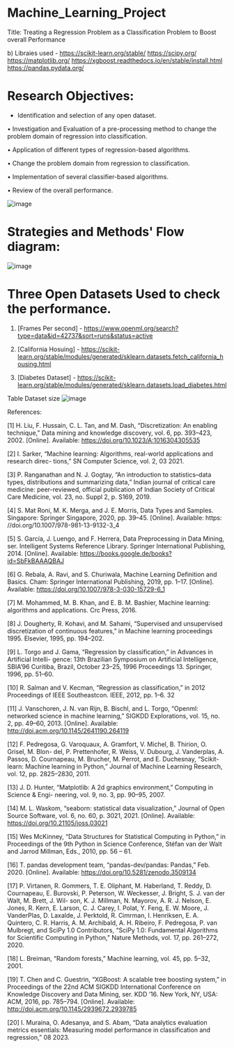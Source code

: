 # Machine_Learning_Project  

Title: Treating a Regression Problem as a Classification Problem to Boost overall Performance

b) Libraies used - https://scikit-learn.org/stable/ https://scipy.org/ https://matplotlib.org/ https://xgboost.readthedocs.io/en/stable/install.html https://pandas.pydata.org/


# Research Objectives:

- Identification and selection of any open dataset.

• Investigation and Evaluation of a pre-processing method to change the problem domain of regression into classification.

• Application of different types of regression-based algorithms.

• Change the problem domain from regression to classification.

• Implementation of several classifier-based algorithms.

• Review of the overall performance.

![image](https://github.com/user-attachments/assets/d9c4de1d-d782-4457-b397-a41296a0a20c)



# Strategies and Methods' Flow diagram:

![image](https://github.com/user-attachments/assets/c03f72f6-c69f-48c8-83ec-7a371ec7d98b)




# Three Open Datasets Used to check the performance.

1. [Frames Per second] - https://www.openml.org/search?type=data&id=42737&sort=runs&status=active
  
2. [California Hosuing] - https://scikit-learn.org/stable/modules/generated/sklearn.datasets.fetch_california_housing.html
  
3. [Diabetes Dataset] - https://scikit-learn.org/stable/modules/generated/sklearn.datasets.load_diabetes.html

   
Table Dataset size
![image](https://github.com/user-attachments/assets/82381a9d-9337-439d-b33c-17ad3e432a5c)



References:

[1] H. Liu, F. Hussain, C. L. Tan, and M. Dash, “Discretization: An enabling technique,” Data mining and knowledge discovery, vol. 6, pp. 393–423, 2002. [Online]. Available: https://doi.org/10.1023/A:1016304305535

[2] I. Sarker, “Machine learning: Algorithms, real-world applications and research direc- tions,” SN Computer Science, vol. 2, 03 2021.

[3] P. Ranganathan and N. J. Gogtay, “An introduction to statistics–data types, distributions and summarizing data,” Indian journal of critical care medicine: peer-reviewed, official publication of Indian Society of Critical Care Medicine, vol. 23, no. Suppl 2, p. S169, 2019.

[4] S. Mat Roni, M. K. Merga, and J. E. Morris, Data Types and Samples. Singapore: Springer Singapore, 2020, pp. 39–45. [Online]. Available: https: //doi.org/10.1007/978-981-13-9132-3_4

[5] S. García, J. Luengo, and F. Herrera, Data Preprocessing in Data Mining, ser. Intelligent Systems Reference Library. Springer International Publishing, 2014. [Online]. Available: https://books.google.de/books?id=SbFkBAAAQBAJ

[6] G. Rebala, A. Ravi, and S. Churiwala, Machine Learning Definition and Basics. Cham: Springer International Publishing, 2019, pp. 1–17. [Online]. Available: https://doi.org/10.1007/978-3-030-15729-6_1

[7] M. Mohammed, M. B. Khan, and E. B. M. Bashier, Machine learning: algorithms and applications. Crc Press, 2016.

[8] J. Dougherty, R. Kohavi, and M. Sahami, “Supervised and unsupervised discretization of continuous features,” in Machine learning proceedings 1995. Elsevier, 1995, pp. 194–202.

[9] L. Torgo and J. Gama, “Regression by classification,” in Advances in Artificial Intelli- gence: 13th Brazilian Symposium on Artificial Intelligence, SBIA’96 Curitiba, Brazil, October 23–25, 1996 Proceedings 13. Springer, 1996, pp. 51–60.

[10] R. Salman and V. Kecman, “Regression as classification,” in 2012 Proceedings of IEEE Southeastcon. IEEE, 2012, pp. 1–6. 32

[11] J. Vanschoren, J. N. van Rijn, B. Bischl, and L. Torgo, “Openml: networked science in machine learning,” SIGKDD Explorations, vol. 15, no. 2, pp. 49–60, 2013. [Online]. Available: http://doi.acm.org/10.1145/2641190.264119

[12] F. Pedregosa, G. Varoquaux, A. Gramfort, V. Michel, B. Thirion, O. Grisel, M. Blon- del, P. Prettenhofer, R. Weiss, V. Dubourg, J. Vanderplas, A. Passos, D. Cournapeau, M. Brucher, M. Perrot, and E. Duchesnay, “Scikit-learn: Machine learning in Python,” Journal of Machine Learning Research, vol. 12, pp. 2825–2830, 2011.

[13] J. D. Hunter, “Matplotlib: A 2d graphics environment,” Computing in Science & Engi- neering, vol. 9, no. 3, pp. 90–95, 2007.

[14] M. L. Waskom, “seaborn: statistical data visualization,” Journal of Open Source Software, vol. 6, no. 60, p. 3021, 2021. [Online]. Available: https://doi.org/10.21105/joss.03021

[15] Wes McKinney, “Data Structures for Statistical Computing in Python,” in Proceedings of the 9th Python in Science Conference, Stéfan van der Walt and Jarrod Millman, Eds., 2010, pp. 56 – 61.

[16] T. pandas development team, “pandas-dev/pandas: Pandas,” Feb. 2020. [Online]. Available: https://doi.org/10.5281/zenodo.3509134

[17] P. Virtanen, R. Gommers, T. E. Oliphant, M. Haberland, T. Reddy, D. Cournapeau, E. Burovski, P. Peterson, W. Weckesser, J. Bright, S. J. van der Walt, M. Brett, J. Wil- son, K. J. Millman, N. Mayorov, A. R. J. Nelson, E. Jones, R. Kern, E. Larson, C. J. Carey, ̇I. Polat, Y. Feng, E. W. Moore, J. VanderPlas, D. Laxalde, J. Perktold, R. Cimrman, I. Henriksen, E. A. Quintero, C. R. Harris, A. M. Archibald, A. H. Ribeiro, F. Pedregosa, P. van Mulbregt, and SciPy 1.0 Contributors, “SciPy 1.0: Fundamental Algorithms for Scientific Computing in Python,” Nature Methods, vol. 17, pp. 261–272, 2020.

[18] L. Breiman, “Random forests,” Machine learning, vol. 45, pp. 5–32, 2001.

[19] T. Chen and C. Guestrin, “XGBoost: A scalable tree boosting system,” in Proceedings of the 22nd ACM SIGKDD International Conference on Knowledge Discovery and Data Mining, ser. KDD ’16. New York, NY, USA: ACM, 2016, pp. 785–794. [Online]. Available: http://doi.acm.org/10.1145/2939672.2939785

[20] I. Muraina, O. Adesanya, and S. Abam, “Data analytics evaluation metrics essentials: Measuring model performance in classification and regression,” 08 2023.
